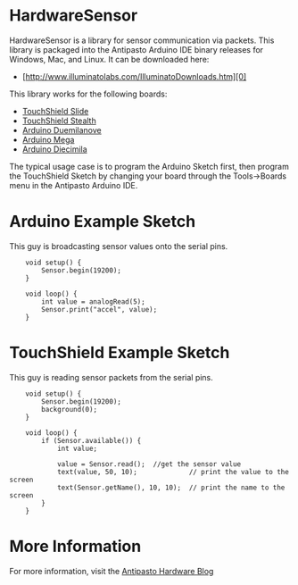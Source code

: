 HardwareSensor
==============

HardwareSensor is a library for sensor communication via packets. This library is
packaged into the Antipasto Arduino IDE binary releases for Windows, Mac, and Linux.
It can be downloaded here:

* [http://www.illuminatolabs.com/IlluminatoDownloads.htm][0]

This library works for the following boards:

* [TouchShield Slide](http://www.liquidware.com/shop/show/TSL/TouchShield+Slide)
* [TouchShield Stealth](http://www.liquidware.com/shop/show/TS/TouchShield+Stealth)
* [Arduino Duemilanove](http://www.liquidware.com/shop/show/ARD/Arduino+Duemilanove)
* [Arduino Mega](http://www.liquidware.com/shop/show/AMEGA/Arduino+Mega)
* [Arduino Diecimila](http://www.liquidware.com/shop/show/ARD/Arduino+Duemilanove)

The typical usage case is to program the Arduino Sketch first, then program the
TouchShield Sketch by changing your board through the Tools->Boards menu in
the Antipasto Arduino IDE.

Arduino Example Sketch
======================

This guy is broadcasting sensor values onto the serial pins.

        void setup() {
            Sensor.begin(19200);
        }

        void loop() {
            int value = analogRead(5);
            Sensor.print("accel", value);
        }

TouchShield Example Sketch
==========================

This guy is reading sensor packets from the serial pins.

        void setup() {
            Sensor.begin(19200);
            background(0);
        }

        void loop() {
            if (Sensor.available()) {
                int value;

                value = Sensor.read();  //get the sensor value
                text(value, 50, 10);             // print the value to the screen
                text(Sensor.getName(), 10, 10);  // print the name to the screen
            }
        }

More Information
================

For more information, visit the [Antipasto Hardware Blog](http://antipastohw.blogspot.com/)

[0]: http://www.illuminatolabs.com/IlluminatoDownloads.htm "Antipasto Arduino IDE"

